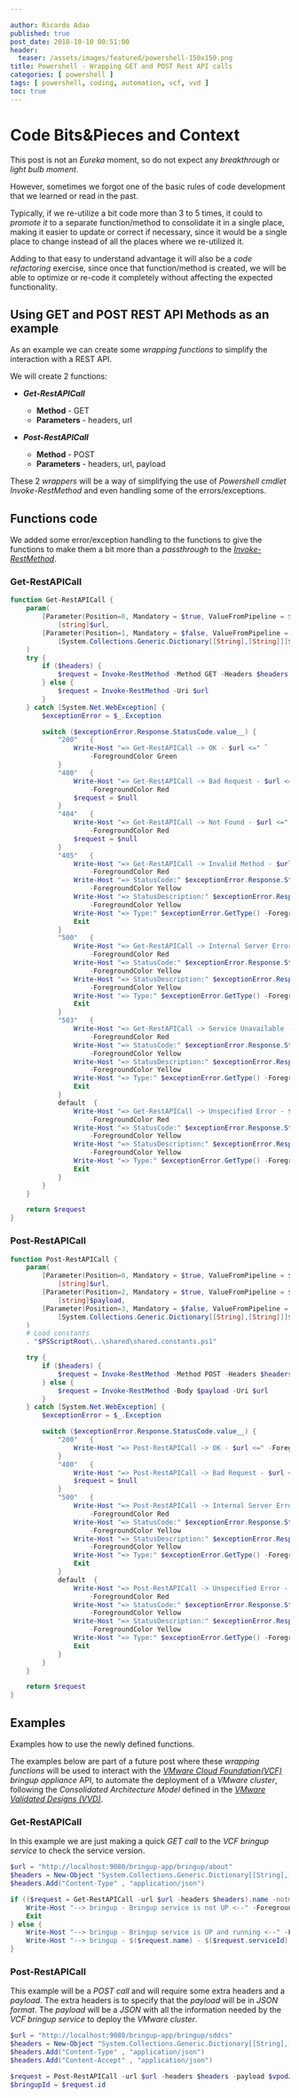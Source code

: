 ```yaml
---

author: Ricardo Adao
published: true
post_date: 2018-10-10 00:51:00
header:
  teaser: /assets/images/featured/powershell-150x150.png
title: Powershell - Wrapping GET and POST Rest API calls
categories: [ powershell ]
tags: [ powershell, coding, automation, vcf, vvd ]
toc: true
---
```

# Code Bits&Pieces and Context

This post is not an _Eureka_ moment, so do not expect any _breakthrough_ or _light bulb moment_.

However, sometimes we forgot one of the basic rules of code development that we learned or read in the past.

Typically, if we re-utilize a bit code more than 3 to 5 times, it could to _promote it_ to a separate function/method to consolidate it in a single place, making it easier to update or correct if necessary, since it would be a single place to change instead of all the places where we re-utilized it.

Adding to that easy to understand advantage it will also be a _code refactoring_ exercise, since once that function/method is created, we will be able to optimize or re-code it completely without affecting the expected functionality.

## Using GET and POST REST API Methods as an example

As an example we can create some _wrapping functions_ to simplify the interaction with a REST API.

We will create 2 functions:

* _**Get-RestAPICall**_
  * **Method** - GET
  * **Parameters** - headers, url

* _**Post-RestAPICall**_
  * **Method** - POST
  * **Parameters** - headers, url, payload

These 2 _wrappers_ will be a way of simplifying the use of _Powershell cmdlet Invoke-RestMethod_ and even handling some of the errors/exceptions.

## Functions code

We added some error/exception handling to the functions to give the functions to make them a bit more than a _passthrough_ to the [_Invoke-RestMethod_](https://docs.microsoft.com/en-us/powershell/module/microsoft.powershell.utility/invoke-restmethod?view=powershell-6).

### Get-RestAPICall

```powershell
function Get-RestAPICall {
    param(
        [Parameter(Position=0, Mandatory = $true, ValueFromPipeline = $true)] `
            [string]$url,
        [Parameter(Position=1, Mandatory = $false, ValueFromPipeline = $true)] `
            [System.Collections.Generic.Dictionary[[String],[String]]]$headers
    )
    try {
        if ($headers) {
            $request = Invoke-RestMethod -Method GET -Headers $headers -Uri $url
        } else {
            $request = Invoke-RestMethod -Uri $url
        }
    } catch [System.Net.WebException] {
        $exceptionError = $_.Exception

        switch ($exceptionError.Response.StatusCode.value__) {
            "200"   {
                Write-Host "=> Get-RestAPICall -> OK - $url <=" `
                    -ForegroundColor Green
            }
            "400"   {
                Write-Host "=> Get-RestAPICall -> Bad Request - $url <=" `
                    -ForegroundColor Red
                $request = $null
            }
            "404"   {
                Write-Host "=> Get-RestAPICall -> Not Found - $url <=" `
                    -ForegroundColor Red
                $request = $null
            }
            "405"   {
                Write-Host "=> Get-RestAPICall -> Invalid Method - $url <=" `
                    -ForegroundColor Red
                Write-Host "=> StatusCode:" $exceptionError.Response.StatusCode.value__ `
                    -ForegroundColor Yellow
                Write-Host "=> StatusDescription:" $exceptionError.Response.StatusDescription `
                    -ForegroundColor Yellow
                Write-Host "=> Type:" $exceptionError.GetType() -ForegroundColor Yellow
                Exit
            }
            "500"   {
                Write-Host "=> Get-RestAPICall -> Internal Server Error - $url <=" `
                    -ForegroundColor Red
                Write-Host "=> StatusCode:" $exceptionError.Response.StatusCode.value__ `
                    -ForegroundColor Yellow
                Write-Host "=> StatusDescription:" $exceptionError.Response.StatusDescription `
                    -ForegroundColor Yellow
                Write-Host "=> Type:" $exceptionError.GetType() -ForegroundColor Yellow
                Exit
            }
            "503"   {
                Write-Host "=> Get-RestAPICall -> Service Unavailable - $url <=" `
                    -ForegroundColor Red
                Write-Host "=> StatusCode:" $exceptionError.Response.StatusCode.value__ `
                    -ForegroundColor Yellow
                Write-Host "=> StatusDescription:" $exceptionError.Response.StatusDescription `
                    -ForegroundColor Yellow
                Write-Host "=> Type:" $exceptionError.GetType() -ForegroundColor Yellow
                Exit
            }
            default  {
                Write-Host "=> Get-RestAPICall -> Unspecified Error - $url <=" `
                    -ForegroundColor Red
                Write-Host "=> StatusCode:" $exceptionError.Response.StatusCode.value__ `
                    -ForegroundColor Yellow
                Write-Host "=> StatusDescription:" $exceptionError.Response.StatusDescription `
                    -ForegroundColor Yellow
                Write-Host "=> Type:" $exceptionError.GetType() -ForegroundColor Yellow
                Exit
            }
        }
    }

    return $request
}
```

### Post-RestAPICall

```powershell
function Post-RestAPICall {
    param(
        [Parameter(Position=0, Mandatory = $true, ValueFromPipeline = $true)] `
            [string]$url,
        [Parameter(Position=2, Mandatory = $true, ValueFromPipeline = $true)] `
            [string]$payload,
        [Parameter(Position=3, Mandatory = $false, ValueFromPipeline = $true)] `
            [System.Collections.Generic.Dictionary[[String],[String]]]$headers
    )
    # Load constants
    . "$PSScriptRoot\..\shared\shared.constants.ps1"

    try {
        if ($headers) {
            $request = Invoke-RestMethod -Method POST -Headers $headers -Body $payload -Uri $url
        } else {
            $request = Invoke-RestMethod -Body $payload -Uri $url
        }
    } catch [System.Net.WebException] {
        $exceptionError = $_.Exception

        switch ($exceptionError.Response.StatusCode.value__) {
            "200"   {
                Write-Host "=> Post-RestAPICall -> OK - $url <=" -ForegroundColor Green
            }
            "400"   {
                Write-Host "=> Post-RestAPICall -> Bad Request - $url <=" -ForegroundColor Red
                $request = $null
            }
            "500"   {
                Write-Host "=> Post-RestAPICall -> Internal Server Error - $url <=" `
                    -ForegroundColor Red
                Write-Host "=> StatusCode:" $exceptionError.Response.StatusCode.value__ `
                    -ForegroundColor Yellow
                Write-Host "=> StatusDescription:" $exceptionError.Response.StatusDescription `
                    -ForegroundColor Yellow
                Write-Host "=> Type:" $exceptionError.GetType() -ForegroundColor Yellow
                Exit
            }
            default  {
                Write-Host "=> Post-RestAPICall -> Unspecified Error - $url <=" `
                    -ForegroundColor Red
                Write-Host "=> StatusCode:" $exceptionError.Response.StatusCode.value__ `
                    -ForegroundColor Yellow
                Write-Host "=> StatusDescription:" $exceptionError.Response.StatusDescription `
                    -ForegroundColor Yellow
                Write-Host "=> Type:" $exceptionError.GetType() -ForegroundColor Yellow
                Exit
            }
        }
    }

    return $request
}
```

## Examples

Examples how to use the newly defined functions.

The examples below are part of a future post where these _wrapping functions_ will be used to interact with the [_VMware Cloud Foundation(VCF)_](https://docs.vmware.com/en/VMware-Cloud-Foundation/index.html) _bringup appliance_ API, to automate the deployment of a _VMware cluster_, following the _Consolidated Architecture Model_ defined in the [_VMware Validated Designs (VVD)_](https://docs.vmware.com/en/VMware-Validated-Design/index.html).

### Get-RestAPICall

In this example we are just making a quick _GET call_ to the _VCF bringup service_ to check the service version.

```powershell
$url = "http://localhost:9080/bringup-app/bringup/about"
$headers = New-Object "System.Collections.Generic.Dictionary[[String],[String]]"
$headers.Add("Content-Type" , "application/json")

if (($request = Get-RestAPICall -url $url -headers $headers).name -notmatch "BRINGUP") {
    Write-Host "--> bringup - Bringup service is not UP <--" -ForegroundColor Red
    Exit
} else {
    Write-Host "--> bringup - Bringup service is UP and running <--" -ForegroundColor Green
    Write-Host "--> bringup - $($request.name) - $($request.serviceId) - $($request.version) <--" -ForegroundColor Green
}
```

### Post-RestAPICall

This example will be a _POST call_ and will require some extra headers and a _payload_.
The extra headers is to specify that the _payload_ will be in _JSON format_.
The _payload_ will be a _JSON_ with all the information needed by the _VCF bringup service_  to deploy the _VMware cluster_.

```powershell
$url = "http://localhost:9080/bringup-app/bringup/sddcs"
$headers = New-Object "System.Collections.Generic.Dictionary[[String],[String]]"
$headers.Add("Content-Type" , "application/json")
$headers.Add("Content-Accept" , "application/json")

$request = Post-RestAPICall -url $url -headers $headers -payload $vpodJSON
$bringupId = $request.id
```
